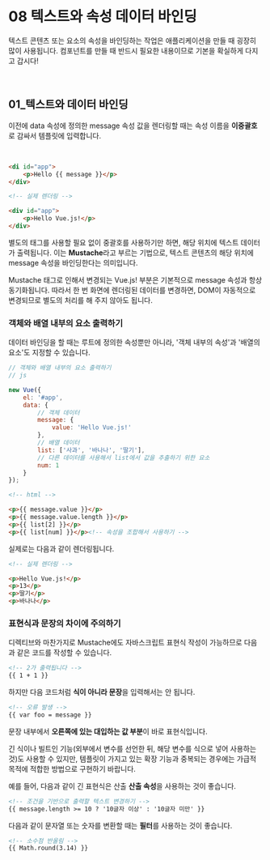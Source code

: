 # 08 텍스트와 속성 데이터 바인딩

텍스트 콘텐츠 또는 요소의 속성을 바인딩하는 작업은 애플리케이션을 만들 때 굉장히 많이 사용됩니다. 컴포넌트를 만들 때 반드시 필요한 내용이므로 기본을 확실하게 다지고 갑시다!

<br>

## 01_텍스트와 데이터 바인딩

이전에 data 속성에 정의한 message 속성 값을 렌더링할 때는 속성 이름을 **이중괄호**로 감싸서 템플릿에 입력합니다. 

<br>

```html
<di id="app">
    <p>Hello {{ message }}</p>
</div>
```

```html
<!-- 실제 렌더링 -->

<div id="app">
    <p>Hello Vue.js!</p>
</div>
```

별도의 태그를 사용할 필요 없이 중괄호를 사용하기만 하면, 해당 위치에 텍스트 데이터가 출력됩니다. 이는 **Mustache**라고 부르는 기법으로, 텍스트 콘텐츠의 해당 위치에 message 속성을 바인딩한다는 의미입니다. 

Mustache 태그로 인해서 변경되는 Vue.js! 부분은 기본적으로 message 속성과 항상 동기화됩니다. 따라서 한 번 화면에 렌더링된 데이터를 변경하면, DOM이 자동적으로 변경되므로 별도의 처리를 해 주지 않아도 됩니다. 

### 객체와 배열 내부의 요소 출력하기

데이터 바인딩을 할 때는 루트에 정의한 속성뿐만 아니라, '객체 내부의 속성'과 '배열의 요소'도 지정할 수 있습니다. 

```javascript
// 객체와 배열 내부의 요소 출력하기
// js

new Vue({
    el: '#app',
    data: {
        // 객체 데이터
        message: {
            value: 'Hello Vue.js!'
        },
        // 배열 데이터
        list: ['사과', '바나나', '딸기'],
        // 다른 데이터를 사용해서 list에서 값을 추출하기 위한 요소
        num: 1
    }
});
```

```html
<!-- html -->

<p>{{ message.value }}</p>
<p>{{ message.value.length }}</p>
<p>{{ list[2] }}</p>
<p>{{ list[num] }}</p><!-- 속성을 조합해서 사용하기 -->
```

실제로는 다음과 같이 렌더링됩니다. 

```html
<!-- 실제 렌더링 -->

<p>Hello Vue.js!</p>
<p>13</p>
<p>딸기</p>
<p>바나나</p>
```

### 표현식과 문장의 차이에 주의하기

디렉티브와 마찬가지로 Mustache에도 자바스크립트 표현식 작성이 가능하므로 다음과 같은 코드를 작성할 수 있습니다. 

```html
<!-- 2가 출력됩니다 -->
{{ 1 + 1 }}
```

하지만 다음 코드처럼 **식이 아니라 문장**을 입력해서는 안 됩니다. 

```html
<!-- 오류 발생 -->
{{ var foo = message }}
```

문장 내부에서 **오른쪽에 있는 대입하는 값 부분**이 바로 표현식입니다. 

긴 식이나 빌트인 기능(외부에서 변수를 선언한 뒤, 해당 변수를 식으로 넣어 사용하는 것)도 사용할 수 있지만, 템플릿이 가지고 있는 확장 기능과 중복되는 경우에는 가급적 목적에 적합한 방법으로 구현하기 바랍니다. 

예를 들어, 다음과 같이 긴 표현식은 산출 **산출 속성**을 사용하는 것이 좋습니다. 

```html
<!-- 조건을 기반으로 출력할 텍스트 변경하기 -->
{{ message.length >= 10 ? '10글자 이상' : '10글자 미만' }}
```

다음과 같이 문자열 또는 숫자를 변환할 때는 **필터**를 사용하는 것이 좋습니다. 

```html
<!-- 소수점 반올림 -->
{{ Math.round(3.14) }}
```

